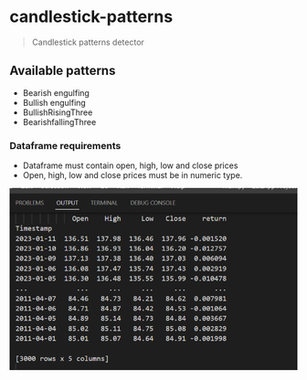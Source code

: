 # candlestick-patterns
> Candlestick patterns detector

## Available patterns

* Bearish engulfing
* Bullish engulfing
* BullishRisingThree
* BearishfallingThree




### Dataframe requirements

- Dataframe must contain open, high, low and close prices
- Open, high, low and close prices must be in numeric type.


![dataframe](dataframe.png)